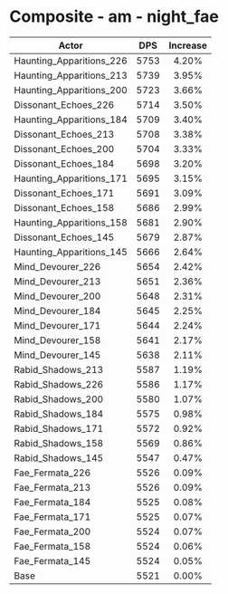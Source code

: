 # Composite - am - night_fae
| Actor | DPS | Increase |
|---|:---:|:---:|
|Haunting_Apparitions_226|5753|4.20%|
|Haunting_Apparitions_213|5739|3.95%|
|Haunting_Apparitions_200|5723|3.66%|
|Dissonant_Echoes_226|5714|3.50%|
|Haunting_Apparitions_184|5709|3.40%|
|Dissonant_Echoes_213|5708|3.38%|
|Dissonant_Echoes_200|5704|3.33%|
|Dissonant_Echoes_184|5698|3.20%|
|Haunting_Apparitions_171|5695|3.15%|
|Dissonant_Echoes_171|5691|3.09%|
|Dissonant_Echoes_158|5686|2.99%|
|Haunting_Apparitions_158|5681|2.90%|
|Dissonant_Echoes_145|5679|2.87%|
|Haunting_Apparitions_145|5666|2.64%|
|Mind_Devourer_226|5654|2.42%|
|Mind_Devourer_213|5651|2.36%|
|Mind_Devourer_200|5648|2.31%|
|Mind_Devourer_184|5645|2.25%|
|Mind_Devourer_171|5644|2.24%|
|Mind_Devourer_158|5641|2.17%|
|Mind_Devourer_145|5638|2.11%|
|Rabid_Shadows_213|5587|1.19%|
|Rabid_Shadows_226|5586|1.17%|
|Rabid_Shadows_200|5580|1.07%|
|Rabid_Shadows_184|5575|0.98%|
|Rabid_Shadows_171|5572|0.92%|
|Rabid_Shadows_158|5569|0.86%|
|Rabid_Shadows_145|5547|0.47%|
|Fae_Fermata_226|5526|0.09%|
|Fae_Fermata_213|5526|0.09%|
|Fae_Fermata_184|5525|0.08%|
|Fae_Fermata_171|5525|0.07%|
|Fae_Fermata_200|5524|0.07%|
|Fae_Fermata_158|5524|0.06%|
|Fae_Fermata_145|5524|0.05%|
|Base|5521|0.00%|
